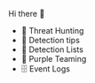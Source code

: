 Hi there 👋

  - 🔭 Threat Hunting
  - :feet: Detection tips
  - :newspaper: Detection Lists
  - :vampire: Purple Teaming
  - :file_cabinet: Event Logs
